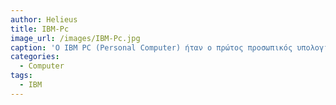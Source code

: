 ```yaml
---
author: Helieus
title: IBM-Pc
image_url: /images/IBM-Pc.jpg
caption: 'Ο IBM PC (Personal Computer) ήταν ο πρώτος προσωπικός υπολογιστής 8/16 -bit, που παρουσιάστηκε από την IBM στις 12 Αυγούστου 1981 με έμφαση στις εφαρμογές γραφείου. Θεωρείται σταθμός στην ιστορία των υπολογιστών καθώς σήμανε την έναρξη μιας νέας εποχής, τόσο για τα καινοτόμα χαρακτηριστικά του, όσο και για την ανοικτή αρχιτεκτονική του, που υπήρξε προπάτορας όλων των συμβατών IBM υπολογιστών (PC Compatibles). Ταυτόχρονα θεμελίωσε με εμφατικό τρόπο την μετέπειτα κυριαρχία τόσο της εταιρείας υλικού (hardware) Intel (χρησιμοποιώντας τον 8088), όσο και της εταιρείας λογισμικού (software) Microsoft (χρησιμοποιώντας το PC-DOS). Η IBM την εποχή παρουσίασης του PC είναι μια εταιρεία κολοσσός στην αγορά των μεγάλων υπολογιστικών συστημάτων (υπερυπολογιστών, mainframe, τερματικών, mini, εκτυπωτών) και λογισμικού με αδιαμφισβήτητη τεχνολογική, εμπορική και καινοτομική υπεροχή. Το πλαίσιο της αγοράς το 1981 είναι σε διαρκή κινητικότητα, οι σύγχρονοι δυνάμει ανταγωνιστές πολλοί και σημαντικοί (Apple, Commodore, HP, Sharp, Tandy, Texas), ωστόσο δεν υπάρχει μια σαφής τάση για το τι θα επικρατήσει στο μέλλον. Η IBM τελικά κυκλοφορεί το PC χωρίς δικό της λειτουργικό σύστημα, (εσωτερικά ονομάζεται MS DOS ή πρόχειρο λειτουργικό)[1], με τον 8088 (ο οποίος ουδέποτε σχεδιάστηκε για χρήση σε PC), και με σαφή υποεκτίμηση για το ύψος των πωλήσεων και καταφέρνει το απίθανο: Ο IBM PC σπάει όλα τα ρεκόρ πωλήσεων (οι επίγονοι και οι συμβατοί αγγίζουν τα 50.000.000 τεμάχια), δημιουργεί μια νέα βιομηχανία λογισμικού (Microsoft) και μια νέα οικογένεια επεξεργαστών (Intel) ενώ σηματοδοτεί και την κατάργηση του λειτουργικού συστήματος CP/M. Προκάτοχος του IBM PC ήταν ο 5120, πανάκριβος (13.500 $) και περιορισμένων δυνατοτήτων. Διάδοχος εντός της σειράς PC ήταν ο AT και μετέπειτα η σειρά PS/2 το 1987.'
categories:
  - Computer
tags:
  - IBM
---
```

